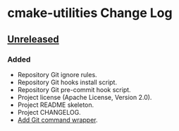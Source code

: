 # cmake-utilities Change Log

## [Unreleased](https://github.com/apcountryman/cmake-utilities/compare/master...develop)
### Added
- Repository Git ignore rules.
- Repository Git hooks install script.
- Repository Git pre-commit hook script.
- Project license (Apache License, Version 2.0).
- Project README skeleton.
- Project CHANGELOG.
- [Add Git command wrapper](https://github.com/apcountryman/cmake-utilities/issues/1).
